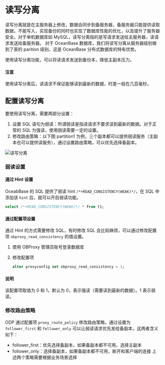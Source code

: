 # 读写分离

读写分离就是在主服务器上修改，数据会同步到备服务器，备服务器只能提供读取数据，不能写入，实现备份的同时也实现了数据库性能的优化，以及提升了服务器安全。对于单机数据库如 MySQL，读写分离指的是写请求发送给主服务器，读请求发送给备服务器。
对于 OceanBase 数据库，我们将读写分离从服务器级别做到了表的 parition 级别，这是 OceanBase 分布式数据库的特有优势。

使用读写分离功能，可以将读请求发送到备份本，降低主副本压力。

<main id="notice" type='alert'>
    <h4>注意</h4>
    <p>使用读写分离后，读请求不保证能够读到最新的数据，时差一般在几百毫秒。</p>
  </main>

## 配置读写分离

要使用读写分离，需要两部分设置：

1. 设置 SQL 语句为弱读：所谓弱读是指读请求不要求读到最新的数据。对于正常的 SQL 为强读，使用弱读需要一定的设置。
2. 修改路由策略：以下图 partition1 为例，三个副本都可以提供弱读服务（主副本也可以提供读服务），通过设置路由策略，可以优先选择备副本。

![读写分离](https://obbusiness-private.oss-cn-shanghai.aliyuncs.com/doc/img/observer-enterprise/V4.1.0/reference/read-write-splitting/2023-03-06%2017%2012%2017.png)

### 弱读设置

#### 通过 Hint 设置

OceabBase 的 SQL 提供了弱读 hint `/*+READ_CONSISTENCY(WEAK)*/`，在 SQL 中添加该 `hint` 后，就可以开启弱读功能。

```sql
select /*+READ_CONSISTENCY(WEAK)*/ * from t1;
```

#### 通过配置项设置

通过 Hint 的方式需要修改 SQL，有时修改 SQL 会比较麻烦，可以通过修改配置项 `obproxy_read_consistency` 的值设置。

1. 使用 OBProxy 管理员账号登录数据库
2. 修改配置项

   ```sql
   alter proxyconfig set obproxy_read_consistency = 1;
   ```

<main id="notice" type='explain'>
    <h4>说明</h4>
    <p>该配置项取值为 0 和 1，默认为 0，表示强读（需要读到最新的数据）。1 表示弱读。</p>
  </main>

### 修改路由策略

ODP 通过配置项 `proxy_route_policy` 修改路由策略，通过设置为 `follower_first` 和 `follower_only` 可以让弱读请求优先发给备副本，这两者含义如下：

* follower_first：优先选择备副本，如果备副本都不可用，选择主副本
* follower_only：选择备副本，如果备副本都不可用，断开和客户端的连接
上述两个策略需要根据业务场景选择
